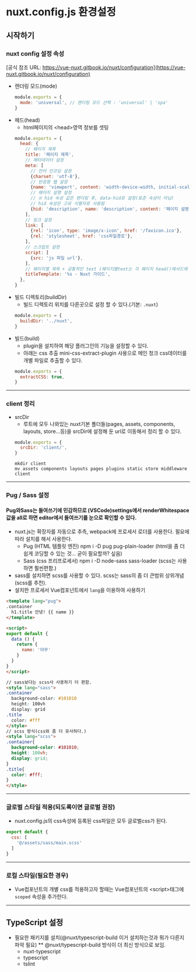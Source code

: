 # nuxt.config.js 환경설정
## 시작하기
### nuxt config 설정 속성
[공식 참조 URL: https://vue-nuxt.gitbook.io/nuxt/configuration](https://vue-nuxt.gitbook.io/nuxt/configuration)
* 렌더링 모드(mode)
  ```javascript
  module.exports = {
    mode: 'universal', // 렌더링 모드 선택 : 'universal' | 'spa'
  }
  ```
* 헤드(head)
  - html페이지의 &lt;head&gt;영역 정보를 셋팅
  ```javascript
  module.exports = {
    head: {
      // 페이지 제목
      title: '페이지 제목',
      // 메타데이터 설정
      meta: [
        // 언어 인코딩 설정
        {charset: 'utf-8'},
        // 반응형 웹 설정
        {name: 'viewport', content: 'width-device-width, initial-scale=1'},
        // 페이지 설명 설정
        // ※ hid 속성 값은 렌더링 후, data-hid로 설정(표준 속성이 아님)
        // hid 속성은 고유 식별자로 사용됨
        {hid: 'description', name: 'description', content: '페이지 설명'},
      ],
      // 링크 설정
      link: [
        {rel: 'icon', type: 'image/x-icon', href: '/favicon.ico'},
        {rel: 'stylesheet', href: 'css파일경로'},
      ],
      // 스크립트 설정
      script: [
        {src: 'js 파일 url'},
      ],
      // 페이지별 제목 + 공통적인 text (페이지별text는 각 페이지 head()메서드에 title로 정의 해줘야 한다.)
      titleTemplate: '%s - Nuxt 가이드',
    },
  }
  ```
* 빌드 디렉토리(buildDir)
  - 빌드 디렉토리 위치를 다른곳으로 설정 할 수 있다.(기본: `.nuxt`)
  ```javascript
  module.exports = {
    buildDir: '../nuxt',
  }
  ```
* 빌드(build)
  - plugin을 설치하여 해당 플러그인의 기능을 설정할 수 있다.
  - 아래는 css 추출 mini-css-extract-plugin 사용으로 메인 청크 css데이터를 개별 파일로 추출할 수 있다.
  ```javascript
  module.exports = {
    extractCSS: true,
  }
  ```
---
### client 정리
* srcDir
  - 루트에 모두 나와있는 nuxt기본 폴더들(pages, assets, components, layouts, store...등)을 srcDir에 설정해 둔 url로 이동해서 정리 할 수 있다.
  ```javascript
  module.exports = {
    srcDir: 'client/',
  }
  ```
  ```cli
  mkdir client
  mv assets components layouts pages plugins static store middleware client
  ```
---
### Pug / Sass 설정
#### Pug와Sass는 들여쓰기에 민감하므로 (VSCode)settings에서 renderWhitespace값을 all로 하면 editor에서 들여쓰기를 눈으로 확인할 수 있다.
* nuxt.js는 확장자를 자동으로 추측, webpack에 프로세서 로더를 사용한다. 필요에따라 설치를 해서 사용한다.
  - Pug (HTML 템플릿 엔진) npm i -D pug pug-plain-loader (html을 좀 더 쉽게 코딩할 수 있는 것... 굳이 필요할까? 싶음)
  - Sass (css 프리프로세서) npm i -D node-sass sass-loader (scss는 사용하면 훨씬편함.)
* sass를 설치하면 scss를 사용할 수 있다. scss는 sass의 좀 더 큰범위 상위개념(scss를 추천).
* 설치한 프로세서 Vue컴포넌트에서 `lang`을 이용하여 사용하기
```html
<template lang="pug">
.container
  h1.title 안녕! {{ name }}
</template>

<script>
export default {
  data () {
    return {
      name: '야무'
    }
  }
}
</script>

// sass보다는 scss사 사용하기 더 편함.
<style lang="sass">
.container
  background-color: #101010
  height: 100vh
  display: grid
.title
  color: #fff
</style>
// scss 방식(css와 좀 더 유사하다.)
<style lang="scss">
.container{
  background-color: #101010;
  height: 100vh;
  display: grid;
}
.title{
  color: #fff;
}
</style>
```
---
### 글로벌 스타일 적용(되도록이면 글로벌 권장)
* nuxt.config.js의 css속성에 등록된 css파일은 모두 글로벌css가 된다.
```javascript
export default {
  css: [
    '@/assets/sass/main.scss'
  ]
}
```
---
### 로컬 스타일(필요한 경우)
* Vue컴포넌트의 개별 css를 적용하고자 할때는 Vue컴포넌트의 &lt;script&gt;태그에 `scoped` 속성을 추가한다.
---
## TypeScript 설정
* 필요한 패키지를 설치(@nuxt/typescript-build 이거 설치하는것과 뭐가 다른지 파악 필요)
** @nuxt/typescript-build 방식이 더 최신 방식으로 보임.
  - nuxt-typescript
  - typescript
  - tslint

